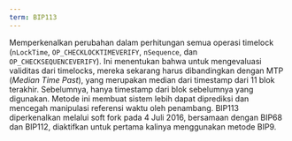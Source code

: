 ```yaml
---
term: BIP113
---
```


Memperkenalkan perubahan dalam perhitungan semua operasi timelock (`nLockTime`, `OP_CHECKLOCKTIMEVERIFY`, `nSequence`, dan `OP_CHECKSEQUENCEVERIFY`). Ini menentukan bahwa untuk mengevaluasi validitas dari timelocks, mereka sekarang harus dibandingkan dengan MTP (*Median Time Past*), yang merupakan median dari timestamp dari 11 blok terakhir. Sebelumnya, hanya timestamp dari blok sebelumnya yang digunakan. Metode ini membuat sistem lebih dapat diprediksi dan mencegah manipulasi referensi waktu oleh penambang. BIP113 diperkenalkan melalui soft fork pada 4 Juli 2016, bersamaan dengan BIP68 dan BIP112, diaktifkan untuk pertama kalinya menggunakan metode BIP9.